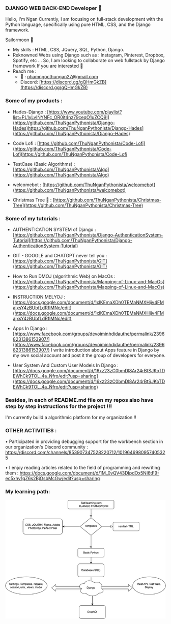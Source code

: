 ### DJANGO WEB BACK-END Developer 👋

Hello, I'm Ngan
Currently, I am focusing on full-stack development with the Python language, specifically using pure HTML, CSS, and the Django framework.

Sailormoon 🐧

+ My skills : HTML, CSS, JQuery, SQL, Python, Django.
+ Reknowned Webs using Django such as : Instagram, Pinterest, Dropbox, Spotify, etc ...
So, I am looking to collaborate on web fullstack by Django framework If you are interested 🐧
+ Reach me :
    - 📩 : phamngocthungan27@gmail.com
    - Discord: [https://discord.gg/gQHmGkZB](https://discord.gg/gQHmGkZB)


### Some of my products : 

+ Hades-Django : [https://www.youtube.com/playlist?list=PL1yLvINYNFc_OR0it4nz79ceqO1uZCQ9I](https://github.com/ThuNganPythonista/Django-Hades)https://github.com/ThuNganPythonista/Django-Hades](https://github.com/ThuNganPythonista/Django-Hades)
  
+ Code Lofi : [https://github.com/ThuNganPythonista/Code-Lofi](https://github.com/ThuNganPythonista/Code-Lofi)https://github.com/ThuNganPythonista/Code-Lofi
+ TestCase (Basic Algorithms) : [https://github.com/ThuNganPythonista/Algo](https://github.com/ThuNganPythonista/Algo)
+ welcomebot : [https://github.com/ThuNganPythonista/welcomebot](https://github.com/ThuNganPythonista/welcomebot)
  
+ Christmas Tree 🎄 : [https://github.com/ThuNganPythonista/Christmas-Tree](https://github.com/ThuNganPythonista/Christmas-Tree)

### Some of my tutorials : 

+ AUTHENTICATION SYSTEM of Django : [https://github.com/ThuNganPythonista/Django-AuthenticationSystem-Tutorial](https://github.com/ThuNganPythonista/Django-AuthenticationSystem-Tutorial)
+ GIT - GOOGLE and CHATGPT never tell you : [https://github.com/ThuNganPythonista/GIT](https://github.com/ThuNganPythonista/GIT)
+ How to Run DMOJ (algorithmic Web) on MacOs : [https://github.com/ThuNganPythonista/Mapping-of-Linux-and-MacOs](https://github.com/ThuNganPythonista/Mapping-of-Linux-and-MacOs)
+ INSTRUCTION MELYOJ : [https://docs.google.com/document/d/1xlKEmaXDh0TEMaNMXHijv4FMajxsY4zBUbfLdRflMNc/edit](https://docs.google.com/document/d/1xlKEmaXDh0TEMaNMXHijv4FMajxsY4zBUbfLdRflMNc/edit)
  
+ Apps In Django : [https://www.facebook.com/groups/devoiminhdidauthe/permalink/23968231386153907/](https://www.facebook.com/groups/devoiminhdidauthe/permalink/23968231386153907/)
I write introduction about Apps feature in Django by my own social account and post it the group of developers for everyone.

+ User System And Custom User Models In Django : [https://docs.google.com/document/d/16xz23zC0bmDl8Ar24rBtSJKoTDEWhCk9TOL_4a_Nfro/edit?usp=sharing](https://docs.google.com/document/d/16xz23zC0bmDl8Ar24rBtSJKoTDEWhCk9TOL_4a_Nfro/edit?usp=sharing)
  

### Besides, in each of README.md file on my repos also have step by step instructions for the project !!!

I'm currently build a algorithmic platform for my organization !!

### OTHER ACTIVITIES :
•	Participated in providing debugging support for the workbench section in our organization's Discord community  : https://discord.com/channels/853907347528220712/1019646980957405325


•	I enjoy reading articles related to the field of programming and rewriting them : https://docs.google.com/document/d/1M_0vQV43DIpdOx5NI6tF9-ec5xhv1gZ6s2BjOsbMcGw/edit?usp=sharing




### My learning path:

![image](https://github.com/ThuNganPythonista/ThuNganPythonista/blob/main/Untitled%20Diagram.drawio.png)

